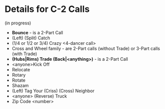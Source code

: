 
# Details for C-2 Calls
(in progress)

- **Bounce** - is a 2-Part Call
- (Left) (Split) Catch <number>
- (1/4 or 1/2 or 3/4) Crazy \<4-dancer call>
- Cross and Wheel family - are 2-Part calls (without Trade) or 3-Part calls (with Trade)
- **(Hubs|Rims) Trade (Back|\<anything>)** - is a 2-Part Call
- \<anyone>Kick Off
- Relocate
- Rotary
- Rotate
- Shazam
- (Left) Tag Your (Criss) (Cross) Neighbor
- \<anyone> (Reverse) Truck
- Zip Code \<number>



